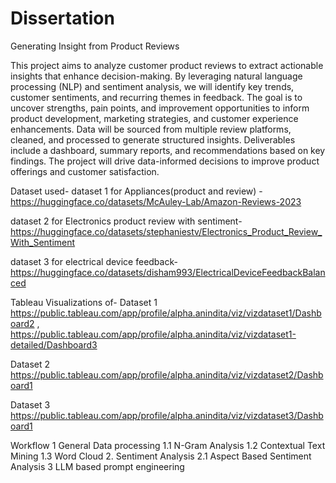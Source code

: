 # Dissertation
Generating Insight from Product Reviews

This project aims to analyze customer product reviews to extract actionable insights that enhance decision-making. By leveraging natural language processing (NLP) and sentiment analysis, we will identify key trends, customer sentiments, and recurring themes in feedback. The goal is to uncover strengths, pain points, and improvement opportunities to inform product development, marketing strategies, and customer experience enhancements. Data will be sourced from multiple review platforms, cleaned, and processed to generate structured insights. Deliverables include a dashboard, summary reports, and recommendations based on key findings. The project will drive data-informed decisions to improve product offerings and customer satisfaction.

Dataset used- 
dataset 1 for Appliances(product and review) - https://huggingface.co/datasets/McAuley-Lab/Amazon-Reviews-2023 

dataset 2 for Electronics product review with sentiment- https://huggingface.co/datasets/stephaniestv/Electronics_Product_Review_With_Sentiment

dataset 3 for electrical device feedback- https://huggingface.co/datasets/disham993/ElectricalDeviceFeedbackBalanced

Tableau Visualizations of-
Dataset 1 https://public.tableau.com/app/profile/alpha.anindita/viz/vizdataset1/Dashboard2 , https://public.tableau.com/app/profile/alpha.anindita/viz/vizdataset1-detailed/Dashboard3

Dataset 2 https://public.tableau.com/app/profile/alpha.anindita/viz/vizdataset2/Dashboard1

Dataset 3 https://public.tableau.com/app/profile/alpha.anindita/viz/vizdataset3/Dashboard1



Workflow
1 General Data processing 
1.1 N-Gram Analysis
1.2 Contextual Text Mining
1.3 Word Cloud
2. Sentiment Analysis
2.1 Aspect Based Sentiment Analysis
3 LLM based prompt engineering
